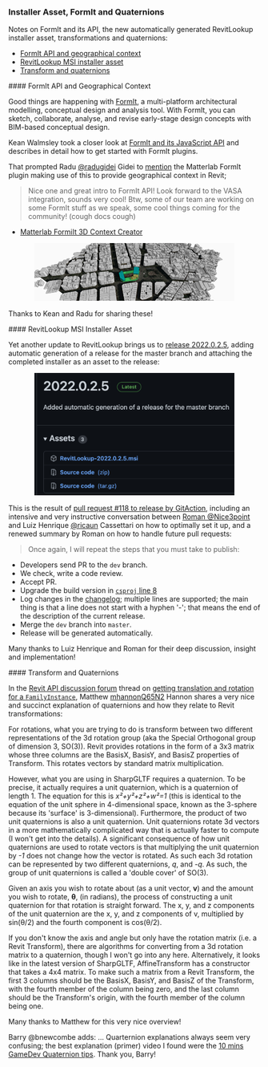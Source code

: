 <head>
<meta http-equiv="Content-Type" content="text/html; charset=utf-8">
<link rel="stylesheet" type="text/css" href="bc.css">
<script src="https://cdn.rawgit.com/google/code-prettify/master/loader/run_prettify.js" type="text/javascript"></script>
</head>

<!---

- FormIt and its JavaScript API
  https://www.keanw.com/2021/11/autodesk-formit-and-its-javascript-api.html

- Matterlab FormIt plugin provides geographical context in Revit
  https://twitter.com/radugidei/status/1458370952652378113?s=20
  Radu Gidei @radugidei
  Replying to @keanw
  Nice one and great intro to FormIt API! Look forward to the VASA integration, sounds very cool! 
  Btw, some of our team are working on some FormIt stuff as we speak, some cool things  coming for the community! (cough docs cough)
  https://github.com/matterlab-co/FormIt-Context-Plugin

- Get translation and rotation for a FamilyInstance (Export)
  https://forums.autodesk.com/t5/revit-api-forum/get-translation-and-rotation-for-a-familyinstance-export/m-p/10758975

twitter:

Notes on FormIt and its JavaScript API, the new automatically generated RevitLookup MSI installer asset, transformations and quaternions in the #RevitAPI @AutodeskForge @AutodeskRevit #bim #DynamoBim #ForgeDevCon https://autode.sk/formitapi

Notes on FormIt and its JavaScript API, the new automatically generated RevitLookup MSI installer asset, transformations and quaternions
&ndash; FormIt API and geographical context
&ndash; RevitLookup MSI installer asset
&ndash; Transform and quaternions...

linkedin:

Notes on FormIt and its JavaScript API, the new automatically generated RevitLookup MSI installer asset, transformations and quaternions in the #RevitAPI

https://autode.sk/formitapi

- FormIt API and geographical context
- RevitLookup MSI installer asset
- Transform and quaternions...

#bim #DynamoBim #ForgeDevCon #Revit #API #IFC #SDK #AI #VisualStudio #Autodesk #AEC #adsk

the [Revit API discussion forum](http://forums.autodesk.com/t5/revit-api-forum/bd-p/160) thread

<center>
<img src="img/" alt="" title="" width="600"/>
<p style="font-size: 80%; font-style:italic"></p>
</center>

-->

### Installer Asset, FormIt and Quaternions

Notes on FormIt and its API, the new automatically generated RevitLookup installer asset, transformations and quaternions:

- [FormIt API and geographical context](#2)
- [RevitLookup MSI installer asset](#3)
- [Transform and quaternions](#4)

####<a name="2"></a> FormIt API and Geographical Context

Good things are happening
with [FormIt](https://formit.autodesk.com),
a multi-platform architectural modelling, conceptual design and analysis tool.
With FormIt, you can sketch, collaborate, analyse, and revise early-stage design concepts with BIM-based conceptual design.

Kean Walmsley took a closer look
at [FormIt and its JavaScript API](https://www.keanw.com/2021/11/autodesk-formit-and-its-javascript-api.html) and
describes in detail how to get started with FormIt plugins.

That prompted Radu [@radugidei](https://twitter.com/radugidei) Gidei
to [mention](https://twitter.com/radugidei/status/1458370952652378113?s=20)
the Matterlab FormIt plugin making use of this to provide geographical context in Revit;

> Nice one and great intro to FormIt API!
Look forward to the VASA integration, sounds very cool! 
Btw, some of our team are working on some FormIt stuff as we speak, some cool things  coming for the community! (cough docs cough)

- [Matterlab FormiIt 3D Context Creator](https://github.com/matterlab-co/FormIt-Context-Plugin)

<center>
<img src="img/formit_3d_context_creator.png" alt="3D context creator" title="3D context creator" width="400"/> <!-- 765 -->
</center>

Thanks to Kean and Radu for sharing these!

####<a name="3"></a> RevitLookup MSI Installer Asset

Yet another update to RevitLookup brings us
to [release 2022.0.2.5](https://github.com/jeremytammik/RevitLookup/releases/tag/2022.0.2.5),
adding automatic generation of a release for the master branch and attaching the completed installer as an asset to the release:

<center>
<img src="img/revitlookup_2022_0_2_5.png" alt="RevitLookup 2022.0.2.5" title="RevitLookup 2022.0.2.5" width="400"/> <!-- 978 -->
</center>

This is the result of [pull request #118 to release by GitAction](https://github.com/jeremytammik/RevitLookup/pull/118),
including an intensive and very instructive conversation
between [Roman @Nice3point](https://github.com/Nice3point)
and Luiz Henrique [@ricaun](https://github.com/ricaun) Cassettari
on how to optimally set it up, and a renewed summary by Roman on how to handle future pull requests:

> Once again, I will repeat the steps that you must take to publish:

- Developers send PR to the `dev` branch.
- We check, write a code review.
- Accept PR.
- Upgrade the build version in [`csproj` line 8](https://github.com/jeremytammik/RevitLookup/blob/dev/RevitLookup/RevitLookup.csproj#L8)
- Log changes in the [changelog](https://github.com/jeremytammik/RevitLookup/blob/dev/Doc/Changelog.md);
  multiple lines are supported;
  the main thing is that a line does not start with a hyphen '-'; 
  that means the end of the description of the current release.
- Merge the `dev` branch into `master`.
- Release will be generated automatically.

Many thanks to Luiz Henrique and Roman for their deep discussion, insight and implementation!

####<a name="4"></a> Transform and Quaternions

In
the [Revit API discussion forum](http://forums.autodesk.com/t5/revit-api-forum/bd-p/160) thread
on [getting translation and rotation for a `FamilyInstance`](https://forums.autodesk.com/t5/revit-api-forum/get-translation-and-rotation-for-a-familyinstance-export/m-p/10758975),
Matthew [mhannonQ65N2](https://forums.autodesk.com/t5/user/viewprofilepage/user-id/8377999) Hannon
shares a very nice and succinct explanation of quaternions and how they relate to Revit transformations:

For rotations, what you are trying to do is transform between two different representations of the 3d rotation group (aka the Special Orthogonal group of dimension 3, SO(3)). Revit provides rotations in the form of a 3x3 matrix whose three columns are the BasisX, BasisY, and BasisZ properties of Transform. This rotates vectors by standard matrix multiplication.

However, what you are using in SharpGLTF requires a quaternion. To be precise, it actually requires a unit quaternion, which is a quaternion of length 1. The equation for this is <i>x²+y²+z²+w²=1</i> (this is identical to the equation of the unit sphere in 4-dimensional space, known as the 3-sphere because its 'surface' is 3-dimensional). Furthermore, the product of two unit quaternions is also a unit quaternion. Unit quaternions rotate 3d vectors in a more mathematically complicated way that is actually faster to compute (I won't get into the details). A significant consequence of how unit quaternions are used to rotate vectors is that multiplying the unit quaternion by <i>-1</i> does not change how the vector is rotated. As such each 3d rotation can be represented by two different quaternions, <i>q</i>, and <i>-q</i>. As such, the group of unit quaternions is called a 'double cover' of SO(3).

Given an axis you wish to rotate about (as a unit vector, <b>v</b>) and the amount you wish to rotate, <b>θ</b>, (in radians), the process of constructing a unit quaternion for that rotation is straight forward. The x, y, and z components of the unit quaternion are the x, y, and z components of v, multiplied by sin(θ/2) and the fourth component is cos(θ/2).

If you don't know the axis and angle but only have the rotation matrix (i.e. a Revit Transform), there are algorithms for converting from a 3d rotation matrix to a quaternion, though I won't go into any here. Alternatively, it looks like in the latest version of SharpGLTF, AffineTransform has a constructor that takes a 4x4 matrix. To make such a matrix from a Revit Transform, the first 3 columns should be the BasisX, BasisY, and BasisZ of the Transform, with the fourth member of the column being zero, and the last column should be the Transform's origin, with the fourth member of the column being one.

Many thanks to Matthew for this very nice overview!

Barry @bnewcombe adds: ... Quarternion explanations always seem very confusing;
the best explanation (primer) video I found were
the [10 mins GameDev Quaternion tips](https://youtu.be/1yoFjjJRnLY).
Thank you, Barry!
